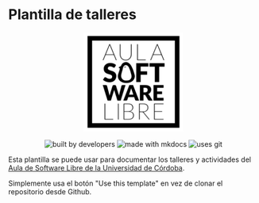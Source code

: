 # Plantilla de talleres

<div align="center">
    <img width="200" src="./docs/images/logoasl.svg" alt="Aula Software Libre de la UCO">
</div>

<div align="center">

![built by developers](https://img.shields.io/badge/built%20by-developers%20%3C%2F%3E-orange.svg?longCache=true&style=for-the-badge) ![made with mkdocs](https://img.shields.io/badge/made%20with-mkdocs-green.svg?longCache=true&style=for-the-badge) ![uses git](https://img.shields.io/badge/uses-git-blue.svg?longCache=true&style=for-the-badge)

</div>

Esta plantilla se puede usar para documentar los talleres y actividades del [Aula de Software Libre de la Universidad de Córdoba](https://www.uco.es/aulasoftwarelibre).

Simplemente usa el botón "Use this template" en vez de clonar el repositorio desde Github.
